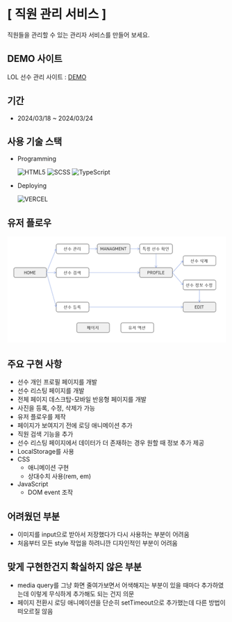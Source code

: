 # **[ 직원 관리 서비스 ]**

직원들을 관리할 수 있는 관리자 서비스를 만들어 보세요.

## DEMO 사이트

LOL 선수 관리 사이트 : [DEMO]()

## 기간

- 2024/03/18 ~ 2024/03/24

## 사용 기술 스택

- Programming

  ![HTML5](https://img.shields.io/badge/html5-%23E34F26.svg?style=for-the-badge&logo=html5&logoColor=white) ![SCSS](https://img.shields.io/badge/SCSS-CC6699?style=for-the-badge&logo=SASS&logoColor=white) ![TypeScript](https://img.shields.io/badge/typescript-%23007ACC.svg?style=for-the-badge&logo=typescript&logoColor=white)

- Deploying

  ![VERCEL](https://img.shields.io/badge/vercel-%23000000.svg?style=for-the-badge&logo=vercel&logoColor=white)

## 유저 플로우
  
  ![USER FLOW](/src/images/user_flow.PNG)

## 주요 구현 사항

- 선수 개인 프로필 페이지를 개발
- 선수 리스팅 페이지를 개발
- 전체 페이지 데스크탑-모바일 반응형 페이지를 개발
- 사진을 등록, 수정, 삭제가 가능
- 유저 플로우를 제작
- 페이지가 보여지기 전에 로딩 애니메이션 추가
- 직원 검색 기능을 추가
- 선수 리스팅 페이지에서 데이터가 더 존재하는 경우 원할 때 정보 추가 제공
- LocalStorage를 사용
- CSS
    - 애니메이션 구현
    - 상대수치 사용(rem, em)
- JavaScript
    - DOM event 조작

## 어려웠던 부분

- 이미지를 input으로 받아서 저장했다가 다시 사용하는 부분이 어려움
- 처음부터 모든 style 작업을 하려니깐 디자인적인 부분이 어려움

## 맞게 구현한건지 확실하지 않은 부분
- media query를 그냥 화면 줄여가보면서 어색해지는 부분이 있을 때마다 추가하였는데 이렇게 무식하게 추가해도 되는 건지 의문
- 페이지 전환시 로딩 애니메이션을 단순히 setTimeout으로 추가했는데 다른 방법이 떠오르질 않음